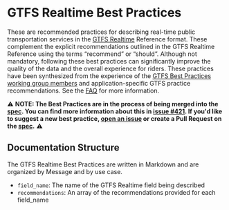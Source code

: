 # GTFS Realtime Best Practices

These are recommended practices for describing real-time public transportation services in the [GTFS Realtime](../spec/en/reference.md) Reference format. These complement the explicit recommendations outlined in the GTFS Realtime Reference using the terms “recommend” or “should”. Although not mandatory, following these best practices can significantly improve the quality of the data and the overall experience for riders.
These practices have been synthesized from the experience of the [GTFS Best Practices working group members](https://gtfs.org/schedule/best-practices/#gtfs-best-practices-working-group) and application-specific GTFS practice recommendations. See the [FAQ](https://gtfs.org/schedule/best-practices/#frequently-asked-questions-faq) for more information.

⚠️ **NOTE: The Best Practices are in the process of being merged into the [spec](../spec/).
You can find more information about this in [issue #421](https://github.com/google/transit/issues/421).
 If you'd like to suggest a new best practice, [open an issue](https://github.com/google/transit/issues/new/choose) or create a Pull Request on the [spec](../spec/).** ⚠️

## Documentation Structure

The GTFS Realtime Best Practices are written in Markdown and are organized by Message and by use case.

* `field_name`: The name of the GTFS Realtime field being described
* `recommendations`: An array of the recommendations provided for each field_name
